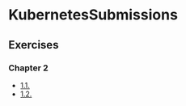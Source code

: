# KubernetesSubmissions

## Exercises

### Chapter 2

- [1.1.](https://github.com/tylermac92/KubernetesSubmissions/tree/1.1/log_output)
- [1.2.](https://github.com/tylermac92/KubernetesSubmissions/tree/1.2/the_project)
